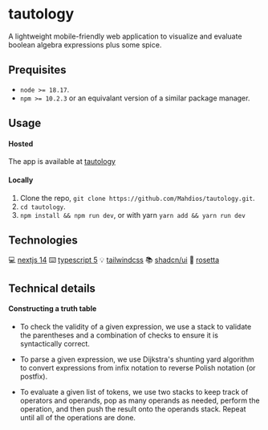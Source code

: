 # tautology

A lightweight mobile-friendly web application to visualize and evaluate boolean algebra expressions plus some spice.

## Prequisites

- `node >= 18.17`.
- `npm >= 10.2.3` or an equivalant version of a similar package manager.

## Usage

#### Hosted

The app is available at [tautology](http://tautology.herokuapp.com)

#### Locally

1. Clone the repo, `git clone https://github.com/Mahdios/tautology.git`.
2. `cd tautology`.
3. `npm install && npm run dev`, or with yarn `yarn add && yarn run dev`

## Technologies

:computer: [nextjs 14](https://nextjs.org/)
:keyboard: [typescript 5](https://www.typescriptlang.org/)
:bulb: [tailwindcss](https://tailwindcss.com/)
:books: [shadcn/ui](https://ui.shadcn.com/)
:scroll: [rosetta](https://github.com/lukeed/rosetta)

## Technical details

#### Constructing a truth table

- To check the validity of a given expression, we use a stack to validate the parentheses and a combination of checks to ensure it is syntactically correct.
- To parse a given expression, we use Dijkstra's shunting yard algorithm to convert expressions from infix notation to reverse Polish notation (or postfix).

- To evaluate a given list of tokens, we use two stacks to keep track of operators and operands, pop as many operands as needed, perform the operation, and then push the result onto the operands stack. Repeat until all of the operations are done.
